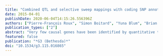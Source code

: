 ```yaml
---
title: "Combined QTL and selective sweep mappings with coding SNP annotation and cis-eQTL analysis revealed PARK2 and JAG2 as new candidate genes for adiposity regulation."
date: 2015-04-01
publishDate: 2020-06-04T14:15:26.556396Z
authors: ["Pierre-François Roux", "Simon Boitard", "Yuna Blum", "Brian Parks", "Alexandra Montagner", "Etienne Mouisel", "Anis Djari", "Diane Esquerré", "Colette Désert", "Morgane Boutin", "Sophie Leroux", "Frédéric Lecerf", "Elisabeth Le Bihan-Duval", "Christophe Klopp", "Bertrand Servin", "Frédérique Pitel", "Michel Jean Duclos", "Hervé Guillou", "Aldons J Lusis", "Olivier Demeure", "Sandrine Lagarrigue"]
publication_types: ["2"]
abstract: "Very few causal genes have been identified by quantitative trait loci (QTL) mapping because of the large size of QTL, and most of them were identified thanks to functional links already known with the targeted phenotype. Here, we propose to combine selection signature detection, coding SNP annotation, and cis-expression QTL analyses to identify potential causal genes underlying QTL identified in divergent line designs. As a model, we chose experimental chicken lines divergently selected for only one trait, the abdominal fat weight, in which several QTL were previously mapped. Using new haplotype-based statistics exploiting the very high SNP density generated through whole-genome resequencing, we found 129 significant selective sweeps. Most of the QTL colocalized with at least one sweep, which markedly narrowed candidate region size. Some of those sweeps contained only one gene, therefore making them strong positional causal candidates with no presupposed function. We then focused on two of these QTL/sweeps. The absence of nonsynonymous SNPs in their coding regions strongly suggests the existence of causal mutations acting in cis on their expression, confirmed by cis-eQTL identification using either allele-specific expression or genetic mapping analyses. Additional expression analyses of those two genes in the chicken and mice contrasted for adiposity reinforces their link with this phenotype. This study shows for the first time the interest of combining selective sweeps mapping, coding SNP annotation and cis-eQTL analyses for identifying causative genes for a complex trait, in the context of divergent lines selected for this specific trait. Moreover, it highlights two genes, JAG2 and PARK2, as new potential negative and positive key regulators of adiposity in chicken and mice."
featured: false
publication: "*G3 (Bethesda)*"
doi: "10.1534/g3.115.016865"
---
```


